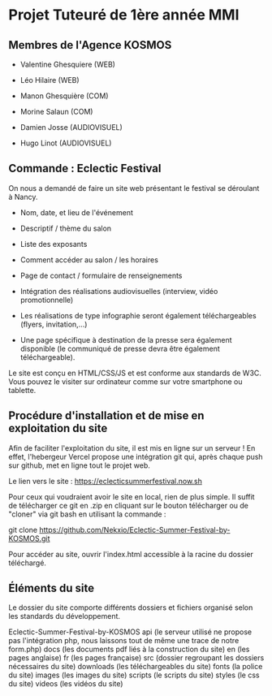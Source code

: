 # Projet Tuteuré de 1ère année MMI

## Membres de l'Agence KOSMOS

- Valentine Ghesquiere (WEB)

- Léo Hilaire (WEB)

- Manon Ghesquière (COM)

- Morine Salaun (COM)

- Damien Josse (AUDIOVISUEL)

- Hugo Linot (AUDIOVISUEL)

## Commande : Eclectic Festival

On nous a demandé de faire un site web présentant le festival se déroulant à Nancy.

- Nom, date, et lieu de l'événement

- Descriptif / thème du salon

- Liste des exposants

- Comment accéder au salon / les horaires

- Page de contact / formulaire de renseignements

- Intégration des réalisations audiovisuelles (interview, vidéo promotionnelle)

- Les réalisations de type infographie seront également téléchargeables (flyers, invitation,...)

- Une page spécifique à destination de la presse sera également disponible (le communiqué de presse devra être également téléchargeable).

Le site est conçu en HTML/CSS/JS et est conforme aux standards de W3C. Vous pouvez le visiter sur ordinateur comme sur votre smartphone ou tablette.

## Procédure d'installation et de mise en exploitation du site

Afin de faciliter l'exploitation du site, il est mis en ligne sur un serveur !
En effet, l'hebergeur Vercel propose une intégration git qui, après chaque push sur github, met en ligne tout le projet web.

Le lien vers le site : https://eclecticsummerfestival.now.sh

Pour ceux qui voudraient avoir le site en local, rien de plus simple. Il suffit de télécharger ce git en .zip en cliquant sur le bouton télécharger ou de "cloner" via git bash en utilisant la commande :

git clone https://github.com/Nekxio/Eclectic-Summer-Festival-by-KOSMOS.git

Pour accéder au site, ouvrir l'index.html accessible à la racine du dossier téléchargé.

## Éléments du site

Le dossier du site comporte différents dossiers et fichiers organisé selon les standards du développement.

Eclectic-Summer-Festival-by-KOSMOS
  api (le serveur utilisé ne propose pas l'intégration php, nous laissons tout de même une trace de notre form.php)
  docs (les documents pdf liés à la construction du site)
  en (les pages anglaise)
  fr (les pages française)
  src (dossier regroupant les dossiers nécessaires du site)
    downloads (les téléchargeables du site)
    fonts (la police du site)
    images (les images du site)
    scripts (le scripts du site)
    styles (le css du site)
    videos (les vidéos du site)
